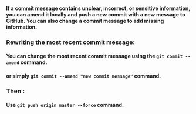 #### If a commit message contains unclear, incorrect, or sensitive information, you can amend it locally and push a new commit with a new message to GitHub. You can also change a commit message to add missing information.

### Rewriting the most recent commit message:

#### You can change the most recent commit message using the ``` git commit --amend ``` command.
#### or simply ``` git commit --amend "new commit message" ``` command.

### Then :
#### Use ``` git push origin master --force ``` command.
